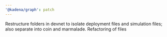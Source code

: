```yaml
---
'@kadena/graph': patch
---
```


Restructure folders in devnet to isolate deployment files and simulation files;
also separate into coin and marmalade. Refactoring of files
